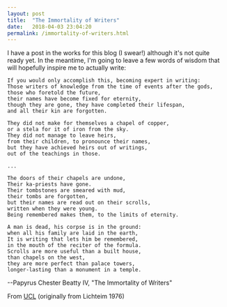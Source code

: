 ```yaml
---
layout: post
title:  "The Immortality of Writers"
date:   2018-04-03 23:04:20
permalink: /immortality-of-writers.html
---
```


I have a post in the works for this blog (I swear!) although it's not quite ready yet.  In the meantime, I'm going to leave a few words of wisdom that will hopefully inspire me to actually write:

```
If you would only accomplish this, becoming expert in writing:
Those writers of knowledge from the time of events after the gods,
those who foretold the future,
their names have become fixed for eternity,
though they are gone, they have completed their lifespan,
and all their kin are forgotten.

They did not make for themselves a chapel of copper,
or a stela for it of iron from the sky.
They did not manage to leave heirs,
from their children, to pronounce their names,
but they have achieved heirs out of writings,
out of the teachings in those.

...

The doors of their chapels are undone,
Their ka-priests have gone.
Their tombstones are smeared with mud,
their tombs are forgotten,
but their names are read out on their scrolls,
written when they were young.
Being remembered makes them, to the limits of eternity.

A man is dead, his corpse is in the ground:
when all his family are laid in the earth,
It is writing that lets him be remembered,
in the mouth of the reciter of the formula.
Scrolls are more useful than a built house,
than chapels on the west,
they are more perfect than palace towers,
longer-lasting than a monument in a temple.
```

--Papyrus Chester Beatty IV, "The Immortality of Writers"


From [UCL](http://www.ucl.ac.uk/museums-static/digitalegypt/literature/authorspchb.html) (originally from Lichteim 1976)
